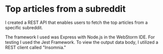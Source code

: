 # Top articles from a subreddit
I created a REST API that enables users to fetch the top articles from a specific subreddit.

The framework I used was Express with Node.js in the WebStorm IDE.
For testing I used the Jest Framework.
To view the output data body, I utilized a REST client called "Insomnia."
